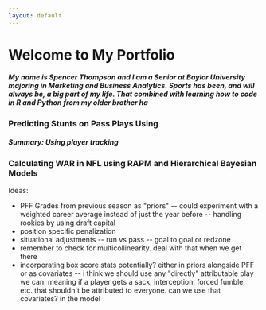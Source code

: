 ```yaml
---
layout: default
---
```

# Welcome to My Portfolio
##### My name is Spencer Thompson and I am a Senior at Baylor University majoring in Marketing and Business Analytics. Sports has been, and will always be, a big part of my life. That combined with learning how to code in R and Python from my older brother ha


### Predicting Stunts on Pass Plays Using 
##### Summary: Using player tracking

### Calculating WAR in NFL using RAPM and Hierarchical Bayesian Models 
Ideas:
- PFF Grades from previous season as "priors"
    -- could experiment with a weighted career average instead of just the year before
    -- handling rookies by using draft capital
- position specific penalization
- situational adjustments
    -- run vs pass
    -- goal to goal or redzone
- remember to check for multicollinearity. deal with that when we get there 
- incorporating box score stats potentially? either in priors alongside PFF or as covariates
    -- i think we should use any "directly" attributable play we can. meaning if a player gets a sack, interception, forced fumble, etc. that shouldn't be attributed to everyone. can we use that covariates? in the model


